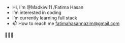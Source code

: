 - Hi, I’m @Madkiwi11 /Fatima Hasan
- I’m interested in coding
- I’m currently learning full stack
- 📫 How to reach me 
fatimahasannazim@gmail.com

🌻🤖🧡
<!---
Madkiwi11/Madkiwi11 is a ✨ special ✨ repository because its `README.md` (this file) appears on your GitHub profile.
You can click the Preview link to take a look at your changes.
--->
